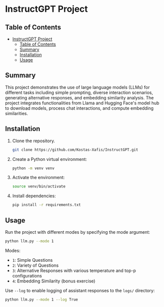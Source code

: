 # InstructGPT Project

## Table of Contents

- [InstructGPT Project](#instructgpt-project)
  - [Table of Contents](#table-of-contents)
  - [Summary](#summary)
  - [Installation](#installation)
  - [Usage](#usage)

## Summary

This project demonstrates the use of large language models (LLMs) for different tasks including simple prompting, diverse interaction scenarios, generating alternative responses, and embedding similarity analysis. The project integrates functionalities from Llama and Hugging Face's model hub to download models, process chat interactions, and compute embedding similarities.

## Installation

1. Clone the repository.

   ```bash
   git clone https://github.com/Kostas-Xafis/InstructGPT.git
   ```

2. Create a Python virtual environment:

    ```bash
    python -m venv venv
    ```

3. Activate the environment:

    ```bash
    source venv/bin/activate
    ```

4. Install dependencies:

    ```bash
    pip install -r requirements.txt
    ```

## Usage

Run the project with different modes by specifying the mode argument:

```bash
python llm.py --mode 1
```

Modes:

- `1`: Simple Questions
- `2`: Variety of Questions
- `3`: Alternative Responses with various temperature and top-p configurations
- `4`: Embedding Similarity (bonus exercise)

Use `--log` to enable logging of assistant responses to the `logs/` directory:

```bash
python llm.py --mode 1 --log True
```
